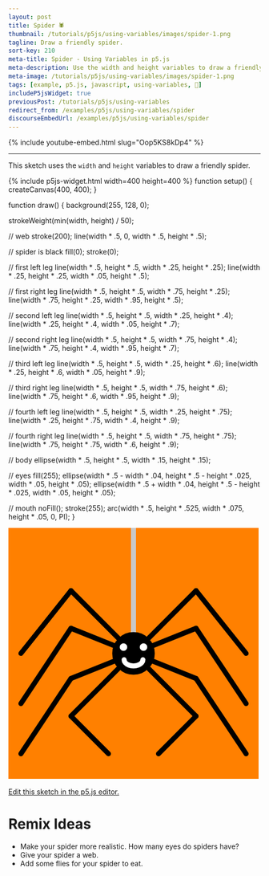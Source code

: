 ```yaml
---
layout: post
title: Spider 🕷
thumbnail: /tutorials/p5js/using-variables/images/spider-1.png
tagline: Draw a friendly spider.
sort-key: 210
meta-title: Spider - Using Variables in p5.js
meta-description: Use the width and height variables to draw a friendly spider
meta-image: /tutorials/p5js/using-variables/images/spider-1.png
tags: [example, p5.js, javascript, using-variables, 🎃]
includeP5jsWidget: true
previousPost: /tutorials/p5js/using-variables
redirect_from: /examples/p5js/using-variables/spider
discourseEmbedUrl: /examples/p5js/using-variables/spider
---
```


{% include youtube-embed.html slug="Oop5KS8kDp4" %}

---

This sketch uses the `width` and `height` variables to draw a friendly spider.

{% include p5js-widget.html width=400 height=400 %}
function setup() {
  createCanvas(400, 400);
}

function draw() {
  background(255, 128, 0);

  strokeWeight(min(width, height) / 50);

  // web
  stroke(200);
  line(width * .5, 0, width * .5, height * .5);

  // spider is black
  fill(0);
  stroke(0);

  // first left leg
  line(width * .5, height * .5, width * .25, height * .25);
  line(width * .25, height * .25, width * .05, height * .5);

  // first right leg
  line(width * .5, height * .5, width * .75, height * .25);
  line(width * .75, height * .25, width * .95, height * .5);

  // second left leg
  line(width * .5, height * .5, width * .25, height * .4);
  line(width * .25, height * .4, width * .05, height * .7);

  // second right leg
  line(width * .5, height * .5, width * .75, height * .4);
  line(width * .75, height * .4, width * .95, height * .7);

  // third left leg
  line(width * .5, height * .5, width * .25, height * .6);
  line(width * .25, height * .6, width * .05, height * .9);

  // third right leg
  line(width * .5, height * .5, width * .75, height * .6);
  line(width * .75, height * .6, width * .95, height * .9);

  // fourth left leg
  line(width * .5, height * .5, width * .25, height * .75);
  line(width * .25, height * .75, width * .4, height * .9);

  // fourth right leg
  line(width * .5, height * .5, width * .75, height * .75);
  line(width * .75, height * .75, width * .6, height * .9);

  // body
  ellipse(width * .5, height * .5, width * .15, height * .15);

  // eyes
  fill(255);
  ellipse(width * .5 - width * .04, height * .5 - height * .025,
          width * .05, height * .05);
  ellipse(width * .5 + width * .04, height * .5 - height * .025,
          width * .05, height * .05);

  // mouth
  noFill();
  stroke(255);
  arc(width * .5, height * .525, width * .075, height * .05, 0, PI);
}
</script>

![spider](/tutorials/p5js/using-variables/images/spider-2.png)

[Edit this sketch in the p5.js editor.](https://editor.p5js.org/KevinWorkman/sketches/OitMau6_V)

# Remix Ideas

- Make your spider more realistic. How many eyes do spiders have?
- Give your spider a web.
- Add some flies for your spider to eat.
